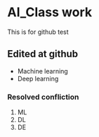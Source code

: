 # AI_Class work

This is for github test

## Edited at github
 - Machine learning
 - Deep learning

### Resolved confliction

 1. ML
 2. DL
 3. DE
